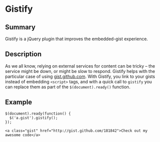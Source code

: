 Gistify
=======

Summary
-------
Gistify is a jQuery plugin that improves the embedded-gist experience.

Description
-----------
As we all know, relying on external services for content can be tricky – the service might be down, or might be slow to respond. Gistify helps with the particular case of using [gist.github.com](http://gist.github.com). With Gistify, you link to your gists instead of embedding `<script>` tags, and with a quick call to `gistify` you can replace them as part of the `$(document).ready()` function.

Example
-------
    $(document).ready(function() {
      $('a.gist').gistify();
    });

    <a class="gist" href="http://gist.github.com/181842">Check out my awesome code</a>
